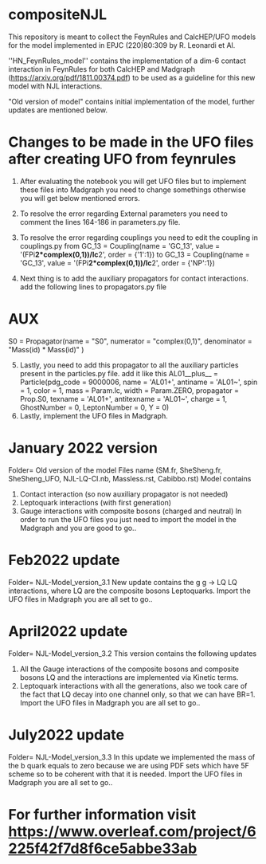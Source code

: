 # compositeNJL

This repository is meant to collect the FeynRules and CalcHEP/UFO models for the model implemented in EPJC (220)80:309 by R. Leonardi et Al.

''HN_FeynRules_model'' contains the implementation of a dim-6 contact interaction in FeynRules for both CalcHEP and Madgraph (https://arxiv.org/pdf/1811.00374.pdf) to be used as a guideline for this new model with NJL interactions.

 "Old version of model" contains initial implementation of the model, further updates are mentioned below.
 
# Changes to be made in the UFO files after creating UFO from feynrules
1) After evaluating the notebook you will get UFO files but to implement these files into Madgraph you need to change somethings otherwise you will get below mentioned errors.
2) To resolve the error regarding External parameters you need to comment the lines 164-186 in parameters.py file.
3) To resolve the error regarding couplings you need to edit the coupling in couplings.py
from
GC_13 = Coupling(name = 'GC_13',
                 value = '(FPi**2*complex(0,1))/lc**2',
                 order = {'1':1})
to GC_13 = Coupling(name = 'GC_13',
value = '(FPi**2*complex(0,1))/lc**2',
order = {'NP':1})

4) Next thing is to add the auxiliary propagators for contact interactions. add the following lines to propagators.py file

# AUX
S0 = Propagator(name = "S0",
                numerator = "complex(0,1)",
                denominator =  "Mass(id) * Mass(id)"
               )

               
5)  Lastly, you need to add this propagator to all the auxiliary particles present in the particles.py file.
add it like this 
AL01__plus__ = Particle(pdg_code = 9000006,
                        name = 'AL01+',
                        antiname = 'AL01~',
                        spin = 1,
                        color = 1,
                        mass = Param.lc,
                        width = Param.ZERO,
                        propagator = Prop.S0,
                        texname = 'AL01+',
                        antitexname = 'AL01~',
                        charge = 1,
                        GhostNumber = 0,
                        LeptonNumber = 0,
                        Y = 0)
6) Lastly, implement the UFO files in Madgraph.

# January 2022 version
Folder= Old version of the model
Files name (SM.fr, SheSheng.fr, SheSheng_UFO, NJL-LQ-CI.nb, Massless.rst, Cabibbo.rst)
Model contains 
1) Contact interaction (so now auxiliary propagator is not needed)
2) Leptoquark interactions (with first generation)
3) Gauge interactions with composite bosons (charged and neutral)
In order to run the UFO files you just need to import the model in the Madgraph and you are good to go.. 



# Feb2022 update 
Folder= NJL-Model_version_3.1
New update contains the g g -> LQ LQ interactions, where LQ are the composite bosons Leptoquarks. 
Import the UFO files in Madgraph you are all set to go.. 


# April2022 update
Folder= NJL-Model_version_3.2
This version contains the following updates
1) All the Gauge interactions of the composite bosons and composite bosons LQ and the interactions are implemented via Kinetic terms.
2) Leptoquark interactions with all the generations, also we took care of the fact that LQ decay into one channel only, so that we can have BR=1.  
Import the UFO files in Madgraph you are all set to go.. 

# July2022 update
Folder= NJL-Model_version_3.3
In this update we implemented the mass of the b quark equals to zero because we are using PDF sets which have 5F scheme so to be coherent with that it is needed. 
Import the UFO files in Madgraph you are all set to go.. 

# For further information visit https://www.overleaf.com/project/6225f42f7d8f6ce5abbe33ab


